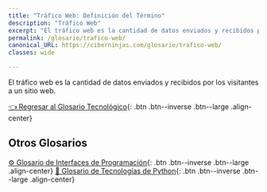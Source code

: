 ```yaml
---
title: "Tráfico Web: Definición del Término"
description: "Tráfico Web"
excerpt: "El tráfico web es la cantidad de datos enviados y recibidos por los visitantes a un sitio web."
permalink: /glosario/trafico-web/
canonical_URL: https://ciberninjas.com/glosario/trafico-web/
classes: wide

---
```


El tráfico web es la cantidad de datos enviados y recibidos por los visitantes a un sitio web.

[👈 Regresar al Glosario Tecnológico](/glosario/){: .btn .btn--inverse .btn--large .align-center}

<script async src="https://pagead2.googlesyndication.com/pagead/js/adsbygoogle.js"></script>
<ins class="adsbygoogle"
     style="display:block; text-align:center;"
     data-ad-layout="in-article"
     data-ad-format="fluid"
     data-ad-client="ca-pub-9630764103400456"
     data-ad-slot="3229974124"></ins>
<script>
     (adsbygoogle = window.adsbygoogle || []).push({});
</script>

## Otros Glosarios

[⚙ Glosario de Interfaces de Programación](/glosario/completo-interfaces-programacion/){: .btn .btn--inverse .btn--large .align-center}
[🐍 Glosario de Tecnologías de Python](/glosario/completo-tecnologias-python/){: .btn .btn--inverse .btn--large .align-center}